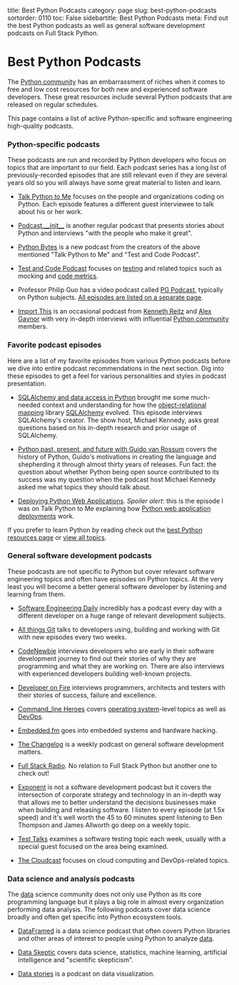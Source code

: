 title: Best Python Podcasts
category: page
slug: best-python-podcasts
sortorder: 0110
toc: False
sidebartitle: Best Python Podcasts
meta: Find out the best Python podcasts as well as general software development podcasts on Full Stack Python.


# Best Python Podcasts
The [Python community](/python-community.html) has an embarrassment of riches
when it comes to free and low cost resources for both new and experienced 
software developers. These great resources include several Python podcasts 
that are released on regular schedules.

This page contains a list of active Python-specific and software engineering
high-quality podcasts.


### Python-specific podcasts
These podcasts are run and recorded by Python developers who focus on
topics that are important to our field. Each podcast series has a long
list of previously-recorded episodes that are still relevant even if they
are several years old so you will always have some great material to
listen and learn.

* [Talk Python to Me](https://talkpython.fm) focuses on the
  people and organizations coding on Python. Each episode features a
  different guest interviewee to talk about his or her work.

* [Podcast.\_\_init\_\_](http://podcastinit.com/) is another regular podcast 
  that presents stories about Python and interviews "with the people who 
  make it great".

* [Python Bytes](https://pythonbytes.fm/) is a new podcast from the creators
  of the above mentioned "Talk Python to Me" and "Test and Code Podcast".

* [Test and Code Podcast](http://pythontesting.net/test-podcast/) focuses
  on [testing](/testing.html) and related topics such as mocking and 
  [code metrics](/code-metrics.html).

* Professor Philip Guo has a video podcast called 
  [PG Podcast](http://pgbovine.net/PG-Podcast.htm), typically on 
  Python subjects. 
  [All episodes are listed on a separate page](http://pgbovine.net/PG-Podcast-summary.htm).

* [Import This](https://www.kennethreitz.org/import-this/) is an occasional
  podcast from [Kenneth Reitz](https://github.com/kennethreitz) and 
  [Alex Gaynor](https://github.com/alex) with very in-depth interviews with
  influential [Python community](/python-community.html) members.


### Favorite podcast episodes
Here are a list of my favorite episodes from various Python podcasts before 
we dive into entire podcast recommendations in the next section. Dig into
these episodes to get a feel for various personalities and styles in
podcast presentation.

* [SQLAlchemy and data access in Python](https://talkpython.fm/episodes/show/5/sqlalchemy-and-data-access-in-python)
  brought me some much-needed context and understanding for how the 
  [object-relational mapping](/object-relational-mappers-orms.html) library
  [SQLAlchemy](/sqlalchemy.html) evolved. This episode interviews 
  SQLAlchemy's creator. The show host, Michael Kennedy, asks great questions 
  based on his in-depth research and prior usage of SQLAlchemy.

* [Python past, present, and future with Guido van Rossum](https://talkpython.fm/episodes/show/100/python-past-present-and-future-with-guido-van-rossum)
  covers the history of Python, Guido's motivations in creating the
  language and shepherding it through almost thirty years of releases.
  Fun fact: the question about whether Python being open source contributed
  to its success was my question when the podcast host Michael Kennedy asked 
  me what topics they should talk about.

* [Deploying Python Web Applications](https://talkpython.fm/episodes/show/26/deploying-python-web-applications-updated).
  *Spoiler alert*: this is the episode I was on Talk Python to Me explaining
  how [Python web application deployments](/deployment.html) work.


<div class="well see-also">If you prefer to learn Python by reading check out the <a href="/best-python-resources.html">best Python resources page</a> or <a href="/table-of-contents.html">view all topics</a>.</div>


### General software development podcasts
These podcasts are not specific to Python but cover relevant software
engineering topics and often have episodes on Python topics. At the
very least you will become a better general software developer by
listening and learning from them.

* [Software Engineering Daily](https://softwareengineeringdaily.com/)
  incredibly has a podcast every day with a different developer on a
  huge range of relevant development subjects.

* [All things Git](https://www.allthingsgit.com/) talks to developers
  using, building and working with Git with new episodes every two weeks.

* [CodeNewbie](https://www.codenewbie.org/podcast) interviews developers
  who are early in their software development journey to find out their
  stories of why they are programming and what they are working on. There
  are also interviews with experienced developers building well-known
  projects.

* [Developer on Fire](http://developeronfire.com/) interviews programmers, 
  architects and testers with their stories of success, failure and 
  excellence.

* [Command_line Heroes](https://www.redhat.com/en/command-line-heroes)
  covers [operating system](/operating-systems.html)-level topics as
  well as [DevOps](/devops.html).

* [Embedded.fm](http://embedded.fm/) goes into embedded systems and
  hardware hacking.

* [The Changelog](https://changelog.com/) is a weekly podcast on
  general software development matters.

* [Full Stack Radio](http://www.fullstackradio.com/). No relation to 
  Full Stack Python but another one to check out!

* [Exponent](http://exponent.fm/) is not a software development podcast
  but it covers the intersection of corporate strategy and technology in an
  in-depth way that allows me to better understand the decisions businesses
  make when building and releasing software. I listen to every episode 
  (at 1.5x speed) and it's well worth the 45 to 60 minutes spent 
  listening to Ben Thompson and James Allworth go deep on a weekly topic.

* [Test Talks](https://joecolantonio.com/testtalks/) examines a software 
  testing topic each week, usually with a special guest focused on the
  area being examined.

* [The Cloudcast](http://www.thecloudcast.net/) focuses on cloud computing
  and DevOps-related topics.


### Data science and analysis podcasts
The [data](/data.html) science community does not only use Python as its 
core programming language but it plays a big role in almost every
organization performing data analysis. The following podcasts cover
data science broadly and often get specific into Python ecosystem tools.

* [DataFramed](https://www.datacamp.com/community/podcast) is a data
  science podcast that often covers Python libraries and other areas of
  interest to people using Python to analyze [data](/data.html).

* [Data Skeptic](https://dataskeptic.com/) covers data science, statistics, 
  machine learning, artificial intelligence and "scientific skepticism".

* [Data stories](http://datastori.es/) is a podcast on data visualization.
